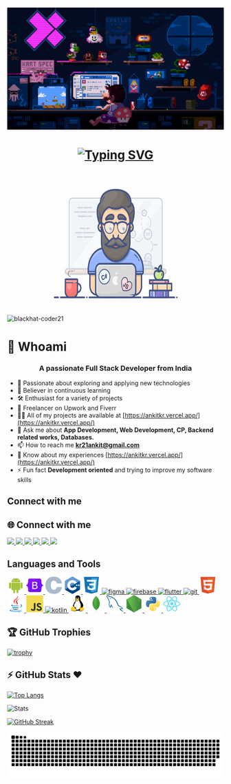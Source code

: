 ![MasterHead](https://github.com/blackhat-coder21/MyPortfolio/blob/b4e438d5998f20e5bf2b99de4cc70f7d169f6edc/wall.gif)

<h1 align="center"><a href="https://git.io/typing-svg"><img src="https://readme-typing-svg.demolab.com?font=Lilita+One&size=30&pause=1000&color=22CA0E&center=true&vCenter=true&random=false&width=600&height=100&lines=%E0%A4%A8%E0%A4%AE%E0%A4%B8%E0%A5%8D%E0%A4%A4%E0%A5%87+(NAMASTE)%F0%9F%99%8F%2C+I'm+Ankit+Kumar+!" alt="Typing SVG" /></a></h1>

<p align="center"><img src="https://github.com/blackhat-coder21/MyPortfolio/blob/fce8fa3d3e6a465d6ad72d565c675f99119bcd3f/programmer.gif" height="320px" width="320px"></p>

<p align="left"> <img src="https://komarev.com/ghpvc/?username=blackhat-coder21&label=Profile%20views&color=0e75b6&style=flat" alt="blackhat-coder21" /> </p>

# 👤 Whoami
<h3 align="center">A passionate Full Stack Developer from India</h3>

- 🚀 Passionate about exploring and applying new technologies
- 📖 Believer in continuous learning
- 🛠️ Enthusiast for a variety of projects
- 💼 Freelancer on Upwork and Fiverr
- 👨‍💻 All of my projects are available at [https://ankitkr.vercel.app/](https://ankitkr.vercel.app/)
- 💬 Ask me about **App Development, Web Development, CP, Backend related works, Databases.**
- 📫 How to reach me **kr21ankit@gmail.com**
- 📄 Know about my experiences [https://ankitkr.vercel.app/](https://ankitkr.vercel.app/)
- ⚡ Fun fact **Development oriented** and trying to improve my software skills

## Connect with me

## 🌐 Connect with me  

<p align="left">
  <a href="https://www.linkedin.com/in/ankit-kumar-b82a95260/" target="_blank">
    <img src="https://img.shields.io/badge/LinkedIn-%230077B5.svg?&style=for-the-badge&logo=linkedin&logoColor=white" />
  </a>
  
  <a href="https://instagram.com/a_nkit_k" target="_blank">
    <img src="https://img.shields.io/badge/Instagram-%23E4405F.svg?&style=for-the-badge&logo=instagram&logoColor=white" />
  </a>
  
  <a href="https://www.codechef.com/users/blackhat_koder" target="_blank">
    <img src="https://img.shields.io/badge/CodeChef-%235B4638.svg?&style=for-the-badge&logo=codechef&logoColor=white" />
  </a>
  
  <a href="https://codeforces.com/profile/black_hatcoder" target="_blank">
    <img src="https://img.shields.io/badge/Codeforces-%231F8ACB.svg?&style=for-the-badge&logo=codeforces&logoColor=white" />
  </a>
  
  <a href="https://www.leetcode.com/black_hatcoder" target="_blank">
    <img src="https://img.shields.io/badge/LeetCode-%23FFA116.svg?&style=for-the-badge&logo=leetcode&logoColor=white" />
  </a>
  
  <a href="https://auth.geeksforgeeks.org/user/black_hatcoder" target="_blank">
    <img src="https://img.shields.io/badge/GeeksforGeeks-%2300C853.svg?&style=for-the-badge&logo=geeksforgeeks&logoColor=white" />
  </a>
</p>




## Languages and Tools
<p align="left">
  <a href="https://developer.android.com" target="_blank" rel="noreferrer"> 
    <img src="https://raw.githubusercontent.com/devicons/devicon/master/icons/android/android-original.svg" alt="android" width="40" height="40"/> 
  </a> 
  
  <a href="https://getbootstrap.com" target="_blank" rel="noreferrer"> 
    <img src="https://raw.githubusercontent.com/devicons/devicon/master/icons/bootstrap/bootstrap-original.svg" alt="bootstrap" width="40" height="40"/> 
  </a> 
  
  <a href="https://www.cprogramming.com/" target="_blank" rel="noreferrer"> 
    <img src="https://raw.githubusercontent.com/devicons/devicon/master/icons/c/c-original.svg" alt="c" width="40" height="40"/> 
  </a> 
  
  <a href="https://www.w3schools.com/cpp/" target="_blank" rel="noreferrer"> 
    <img src="https://raw.githubusercontent.com/devicons/devicon/master/icons/cplusplus/cplusplus-original.svg" alt="cplusplus" width="40" height="40"/> 
  </a> 
  
  <a href="https://www.w3schools.com/css/" target="_blank" rel="noreferrer"> 
    <img src="https://raw.githubusercontent.com/devicons/devicon/master/icons/css3/css3-original.svg" alt="css3" width="40" height="40"/> 
  </a>  
  
  <a href="https://www.figma.com/" target="_blank" rel="noreferrer"> 
    <img src="https://www.vectorlogo.zone/logos/figma/figma-icon.svg" alt="figma" width="40" height="40"/> 
  </a> 
  
  <a href="https://firebase.google.com/" target="_blank" rel="noreferrer"> 
    <img src="https://www.vectorlogo.zone/logos/firebase/firebase-icon.svg" alt="firebase" width="40" height="40"/> 
  </a> 
  
  <a href="https://flutter.dev" target="_blank" rel="noreferrer"> 
    <img src="https://www.vectorlogo.zone/logos/flutterio/flutterio-icon.svg" alt="flutter" width="40" height="40"/> 
  </a> 
  
  <a href="https://git-scm.com/" target="_blank" rel="noreferrer"> 
    <img src="https://www.vectorlogo.zone/logos/git-scm/git-scm-icon.svg" alt="git" width="40" height="40"/> 
  </a> 
  
  <a href="https://www.w3.org/html/" target="_blank" rel="noreferrer"> 
    <img src="https://raw.githubusercontent.com/devicons/devicon/master/icons/html5/html5-original.svg" alt="html5" width="40" height="40"/> 
  </a> 
  
  <a href="https://www.java.com" target="_blank" rel="noreferrer"> 
    <img src="https://raw.githubusercontent.com/devicons/devicon/master/icons/java/java-original.svg" alt="java" width="40" height="40"/> 
  </a> 
  
  <a href="https://developer.mozilla.org/en-US/docs/Web/JavaScript" target="_blank" rel="noreferrer"> 
    <img src="https://raw.githubusercontent.com/devicons/devicon/master/icons/javascript/javascript-original.svg" alt="javascript" width="40" height="40"/> 
  </a> 
  
  <a href="https://kotlinlang.org" target="_blank" rel="noreferrer"> 
    <img src="https://www.vectorlogo.zone/logos/kotlinlang/kotlinlang-icon.svg" alt="kotlin" width="40" height="40"/> 
  </a> 
  
  <a href="https://www.linux.org/" target="_blank" rel="noreferrer"> 
    <img src="https://raw.githubusercontent.com/devicons/devicon/master/icons/linux/linux-original.svg" alt="linux" width="40" height="40"/> 
  </a> 
  
  <a href="https://www.mongodb.com/" target="_blank" rel="noreferrer"> 
    <img src="https://raw.githubusercontent.com/devicons/devicon/master/icons/mongodb/mongodb-original.svg" alt="mongodb" width="40" height="40"/> 
  </a> 
  
  <a href="https://www.mysql.com/" target="_blank" rel="noreferrer"> 
    <img src="https://raw.githubusercontent.com/devicons/devicon/master/icons/mysql/mysql-original.svg" alt="mysql" width="40" height="40"/> 
  </a> 
  
  <a href="https://nodejs.org" target="_blank" rel="noreferrer"> 
    <img src="https://raw.githubusercontent.com/devicons/devicon/master/icons/nodejs/nodejs-original.svg" alt="nodejs" width="40" height="40"/> 
  </a>
  
  <a href="https://www.python.org" target="_blank" rel="noreferrer"> 
    <img src="https://raw.githubusercontent.com/devicons/devicon/master/icons/python/python-original.svg" alt="python" width="40" height="40"/> 
  </a> 
  
  <a href="https://reactjs.org/" target="_blank" rel="noreferrer"> 
    <img src="https://raw.githubusercontent.com/devicons/devicon/master/icons/react/react-original.svg" alt="react" width="40" height="40"/> 
  </a> 
</p>


## 🏆 GitHub Trophies
[![trophy](https://github-profile-trophy.vercel.app/?username=blackhat-coder21&theme=juicyfresh)](https://github.com/ryo-ma/github-profile-trophy)

## ⚡ GitHub Stats ❤️

[![Top Langs](https://github-readme-stats.vercel.app/api/top-langs/?username=blackhat-coder21&layout=compact&theme=vision-friendly-dark)](https://github.com/anuraghazra/github-readme-stats)

![Stats](https://github-readme-stats.vercel.app/api?username=blackhat-coder21&layout=compact&theme=vision-friendly-dark&rank_icon=github)

[![GitHub Streak](http://github-readme-streak-stats.herokuapp.com?user=blackhat-coder21&theme=dark&background=000000)](https://git.io/streak-stats)


<picture>
  <source media="(prefers-color-scheme: dark)" srcset="https://raw.githubusercontent.com/blackhat-coder21/blackhat-coder21/output/github-contribution-grid-snake-dark.svg">
  <source media="(prefers-color-scheme: light)" srcset="https://raw.githubusercontent.com/blackhat-coder21/blackhat-coder21/output/github-contribution-grid-snake.svg">
  <img alt="github contribution grid snake animation" src="https://raw.githubusercontent.com/blackhat-coder21/blackhat-coder21/output/github-contribution-grid-snake.svg">
</picture>



